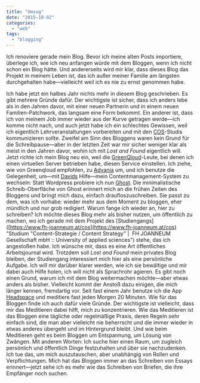 ```yaml
---
title: "Umzug"
date: "2015-10-02"
categories: 
  - "web"
tags: 
  - "blogging"
---
```


Ich renoviere gerade mein Blog. Bevor ich meine alten Posts importiere, überlege ich, wie ich neu anfangen würde mit dem Bloggen, wenn ich nicht schon ein Blog hätte. Und andererseits wird mir klar, dass dieses Blog das Projekt in meinem Leben ist, das ich außer meiner Familie am längsten durchgehalten habe—vielleicht weil ich es nie zu ernst genommen habe.

Ich habe jetzt ein halbes Jahr nichts mehr in diesem Blog geschrieben. Es gibt mehrere Gründe dafür. Der wichtigste ist sicher, dass ich anders lebe als in den Jahren davor, mit einer neuen Partnerin und in einem neuen Familien-Patchwork, das langsam eine Form bekommt. Ein anderer ist, dass ich von meinem Job immer wieder aus der Kurve getragen werde—ich komme nicht nach, und auch jetzt habe ich ein schlechtes Gewissen, weil ich eigentlich Lehrveranstaltungen vorbereiten und mit den [COS](https://twitter.com/ContentGraz "Content Graz (@ContentGraz) | Twitter")\-Studis kommunizieren sollte. Zweifel am Sinn des Bloggens waren kein Grund für die Schreibpause—aber in der letzten Zeit war mir sicher weniger klar als meist in den Jahren davor, wohin ich mit _Lost and Found_ eigentlich will. Jetzt richte ich mein Blog neu ein, weil die [GreenQloud](https://www.greenqloud.com/ "GreenQloud")\-Leute, bei denen ich einen virtuellen Server betrieben habe, diesen Service einstellen. Ich ziehe, wie von Greenqloud empfohlen, zu [Advania](http://www.advania.com/datacentres/solutions/advania-cloud-services/ "Advania Cloud Services") um, und ich benutze die Gelegenheit, um—mit [Davids](https://twitter.com/d_wittenbrink "David Wittenbrink (@D_Wittenbrink) | Twitter") Hilfe—mein Contentmanagement-System zu wechseln: Statt Wordpress probiere ich nun [Ghost](https://ghost.org/ "Ghost - Just a blogging platform"). Die minimalistische Schreib-Oberfläche von Ghost erinnert mich an die frühen Zeiten des Bloggens und bringt mich dazu, einfach draufloszuschreiben. Sie passt zu dem, was ich vorhabe: wieder mehr aus dem Moment zu bloggen, eher mündlich und nur grob redigiert. Warum fange ich wieder an, hier zu schreiben? Ich möchte dieses Blog mehr als bisher nutzen, um öffentlich zu machen, wo ich gerade mit dem Projekt des \[Studiengangs\]([https://www.fh-joanneum.at/cos](https://www.fh-joanneum.at/cos) "Studium "Content-Strategie / Content Strategy" |  FH JOANNEUM Gesellschaft mbH :: University of applied sciences") stehe, das ich angestoßen habe. Ich wünsche mir, dass es eine Art öffentliches Arbeitsjournal wird. Trotzdem soll _Lost and Found_ mein privates Blog bleiben, der Studiengang interessiert mich hier als eine persönliche Aufgabe. Ich will mir darüber klarer werden, wie ich sie bewältige und mir dabei auch Hilfe holen, ich will nicht als Sprachrohr agieren. Es gibt noch einen Grund, warum ich mit dem Blog weitermachen möchte—aber etwas anders als bisher. Vielleicht kommt der Anstoß dazu einigen, die mich länger kennen, fremdartig vor. Seit fast einem Jahr benutze ich die App [Headspace](https://www.headspace.com/ "Headspace") und meditiere fast jeden Morgen 20 Minuten. Wie für das Bloggen finde ich auch dafür viele Gründe. Der wichtigste ist vielleicht, dass mir das Meditieren dabei hilft, mich zu konzentrieren. Wie das Meditieren ist das Bloggen eine tägliche oder regelmäßige Praxis, deren Regeln sehr einfach sind, die man aber vielleicht nie beherrscht und die immer wieder in etwas anderes übergeht und im Hintergrund bleibt. Und wie beim Meditieren geht es beim Bloggen um Entspannung, um Lösung von Zwängen. Mit anderen Worten: Ich suche hier einen Raum, um zugleich persönlich und öffentlich Dinge festzuhalten und über sie nachzudenken. Ich tue das, um mich auszutauschen, aber unabhängig von Rollen und Verpflichtungen. Mich hat das Bloggen immer an das Schreiben von Essays erinnert—jetzt sehe ich es mehr wie das Schreiben von Briefen, die ihre Empfänger noch suchen.
